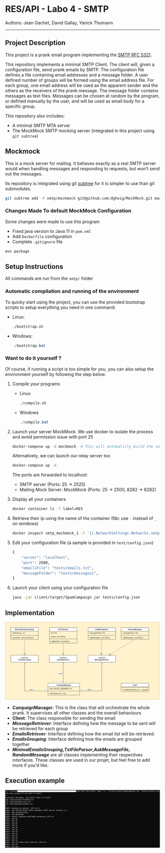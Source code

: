 # RES/API - Labo 4 - SMTP

Authors: Jean Gachet, David Gallay, Yanick Thomann

---

## Project Description

This project is a prank email program implementing the [SMTP RFC 5321](https://datatracker.ietf.org/doc/html/rfc5321).

This repository implements a minimal SMTP Client. The client will, given a configuration file, send prank emails by SMTP. The configuration file defines a file containing email addresses and a message folder. A user defined number of groups will be formed using the email address file. For each group, one email address will be used as the apparent sender and the others as the receivers of the prank message. The message folder contains messages as text files. Messages can be chosen at random by the program, or defined manually by the user, and will be used as email body for a specific group.

This repository also includes:

* A minimal SMTP MTA server
* The MockMock SMTP mocking server (integrated in this project using `git subtree`)



## Mockmock

This is a mock server for mailing. It behaves exactly as a real SMTP server would when handling messages and responding to requests, but won't send out the messages.

Its repository is integrated using git [subtree](https://www.atlassian.com/git/tutorials/git-subtree) for it is simpler to use than git submodules.

```bash
git subtree add -P smtp/mockmock git@github.com:dgheig/MockMock.git master
```

### Changes Made To default MockMock Configuration

Some changes were made to use this program

* Fixed java version to Java 11 in `pom.xml`
* Add `Dockerfile` configuration
* Complete `.gitignore` file

```bash
mvn package
```



## Setup Instructions

All commands are run from the `smtp/` folder

### Automatic compilation and running of the environment

To quicky start using the project, you can use the provided bootstrap scripts to setup everything you need in one command:

- Linux: 
  ```bash
  ./bootstrap.sh
  ```
- Windows: 
  ```powershell
  ./bootstrap.bat
  ```



### Want to do it yourself ?

Of course, if running a script is too simple for you, you can also setup the environment yourself by following the step below.

1. Compile your programs

   * Linux

     ```bash
     ./compile.sh
     ```

   * Windows

     ```powershell
     ./compile.bat
     ```
     

2. Launch your server MockMock. We use docker to isolate the process and avoid permission issue with port 25

   ```bash
   docker-compose up -d mockmock  # This will automaticly build the image
   ```

   Alternatively, we can launch our relay server too

   ```bash
   docker-compose up -d
   ```

   The ports are forwarded to localhost:

   * SMTP server (Ports: 25 -> 2525)
   * Mailing Mock Server: MockMock (Ports: 25 -> 2500, 8282 -> 8282)

3. Display all your containers

   ```bash
   docker container ls -f label=RES
   ```

4. Retrieve their ip using the name of the container (Nb: use `-` instead of `_` on windows)

   ```bash
   docker inspect smtp_mockmock_1 -f '{{.NetworkSettings.Networks.smtp_default.IPAddress}}'
   ```

5. Edit your configuration file (a sample is provided in `test/config.json`)

   ```bash
   {
       "server": "localhost",
       "port": 2500,
       "emailsFile": "tests/emails.txt",
       "messageFolder": "tests/messages2",
   }
   ```
   
6. Launch your client using your configuration file

   ```bash
   java -jar client/target/SpamCampaign.jar tests/config.json
   ```




## Implementation

![](figures/ClassDiag.png)

* **CampaignManager**: This is the class that will orchestrate the whole  prank. It supervises all other classes and the overall behaviours
* **Client**: The class responsible for sending the email
* **_MessageRetriever_**: Interface defining how the message to be sent will be retrieved for each group
* **_EmailsRetriever_**: Interface defining how the email list will be retrieved.
* **_EmailsGrouping_**: Interface defining how the emails are grouped together 
* **_MinimalEmailsGrouping_,_TxtFileParsor_,_AskMessageFile_, _RandomMessage_** are all classes implementing their respectives interfaces. These classes are used in our projet, but feel free to add more if you'd like.


## Execution example
![](figures/sampleExecution.png)